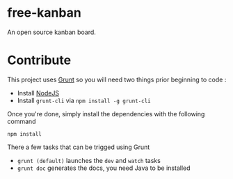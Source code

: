free-kanban
===========

An open source kanban board.

Contribute
===========

This project uses [Grunt](http://gruntjs.org) so you will need two things prior beginning to code :

+ Install [NodeJS](http://nodejs.org)
+ Install `grunt-cli` via `npm install -g grunt-cli`

Once you're done, simply install the dependencies with the following command

`npm install`

There a few tasks that can be trigged using Grunt

+ `grunt (default)` launches the `dev` and `watch` tasks
+ `grunt doc` generates the docs, you need Java to be installed